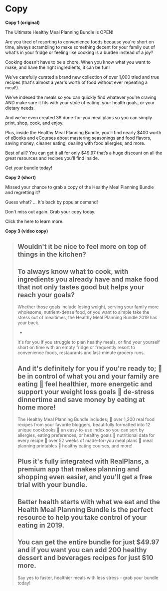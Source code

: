 <!-- TITLE: Hmpb 2019 Evergreen -->

# Copy

**Copy 1 (original)**

The Ultimate Healthy Meal Planning Bundle is OPEN! 

Are you tired of resorting to convenience foods because you're short on time, always scrambling to make something decent for your family out of what's in your fridge or feeling like cooking is a burden instead of a joy? 

Cooking doesn't have to be a chore. When you know what you want to make, and have the right ingredients, it can be fun! 

We've carefully curated a brand new collection of over 1,000 tried and true recipes (that's almost a year's worth of food without ever repeating a meal!). 

We’ve indexed the meals so you can quickly find whatever you're craving AND make sure it fits with your style of eating, your health goals, or your dietary needs. 

And we’ve even created 38 done-for-you meal plans so you can simply print, shop, cook, and enjoy. 

Plus, inside the Healthy Meal Planning Bundle, you’ll find nearly $400 worth of eBooks and eCourses about mastering seasonings and food flavors, saving money, cleaner eating, dealing with food allergies, and more.  

Best of all? You can get it all for only $49.97 that’s a huge discount on all the great resources and recipes you’ll find inside. 

Get your bundle today!

**Copy 2 (short)**


Missed your chance to grab a copy of the Healthy Meal Planning Bundle and regretting it?  

Guess what? ... It's back by popular demand!

Don't miss out again.  Grab your copy today.  

Click the here to learn more.

**Copy 3 (video copy)**

> Wouldn't it be nice to feel more on top of things in the kitchen?  
> -
> To always know what to cook, with ingredients you already have and make food that not only tastes good but helps your reach your goals?  
> -
> Whether those goals include losing weight, serving your family more wholesome, nutrient-dense food, or you want to simple take the stress out of mealtimes, the Healthy Meal Planning Bundle 2019 has your back.
> 
> -
> It's for you if you struggle to plan healthy meals, or find your yourself short on time with an empty fridge or frequently resort to convenience foods, restaurants and last-minute grocery runs.  
> 
> And it's definitely for you if you're ready to;
> 🍏 be in control of what you and your family are eating
> 🍏 feel healthier, more energetic and support your weight loss goals
> 🍏 de-stress dinnertime and save money by eating at home more!
> -
> The Healthy Meal Planning Bundle includes;
> 🥙 over 1,200 real food recipes from your favorite bloggers, beautifully formatted into 12 unique cookbooks
> 🥙 an easy-to-use index so you can sort by allergies, eating preferences, or healthy goals
> 🥙 nutritional data for every recipe
> 🥙 over 52 weeks of made-for-you meal plans
> 🥙 meal planning printables
> 🥙 healthy eating courses, and more!
> 
> Plus it's fully integrated with RealPlans, a premium app that makes planning and shopping even easier, and you'll get a free trial with your bundle.
> -
> Better health starts with what we eat and the Health Meal Planning Bundle is the perfect resource to help you take control of your eating in 2019.
> -
> You can get the entire bundle for just $49.97 and if you want you can add 200 healthy dessert and beverages recipes for just $10 more.
> -
> Say yes to faster, healthier meals with less stress - grab your bundle today!
